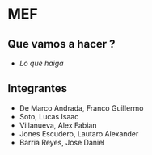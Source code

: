 # MEF

## Que vamos a hacer ?

* *Lo que haiga*



## Integrantes 

- De Marco Andrada, Franco Guillermo
- Soto, Lucas Isaac
- Villanueva, Alex Fabian
- Jones Escudero, Lautaro Alexander
- Barria Reyes, Jose Daniel

